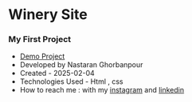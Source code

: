 # Winery Site
### My First Project
 
- [Demo Project](https://nastaranghorbanpour.github.io/MyFirstProject/)
- Developed by Nastaran Ghorbanpour
- Created - 2025-02-04
- Technologies Used - Html , css 
- How to reach me : with my 
[instagram](https://www.instagram.com/nestacode.lab/) and 
[linkedin](https://www.linkedin.com/in/nastaran-ghorbanpour-027a7b349/)
